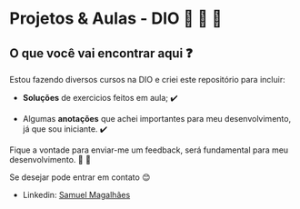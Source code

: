 # Projetos & Aulas - DIO :rocket: :rocket: :rocket:
## O que você vai encontrar aqui ❓


Estou fazendo diversos cursos na DIO e criei este repositório para incluir:

- **Soluções** de exercicios feitos em aula; ✔️

- Algumas **anotações** que achei importantes para meu desenvolvimento, já que sou iniciante. ✔️

Fique a vontade para enviar-me um feedback, será fundamental para meu desenvolvimento. 💪 🙏

Se desejar pode entrar em contato 😊

- Linkedin: [Samuel Magalhães](https://www.linkedin.com/in/samuell-magalhaess/) 


